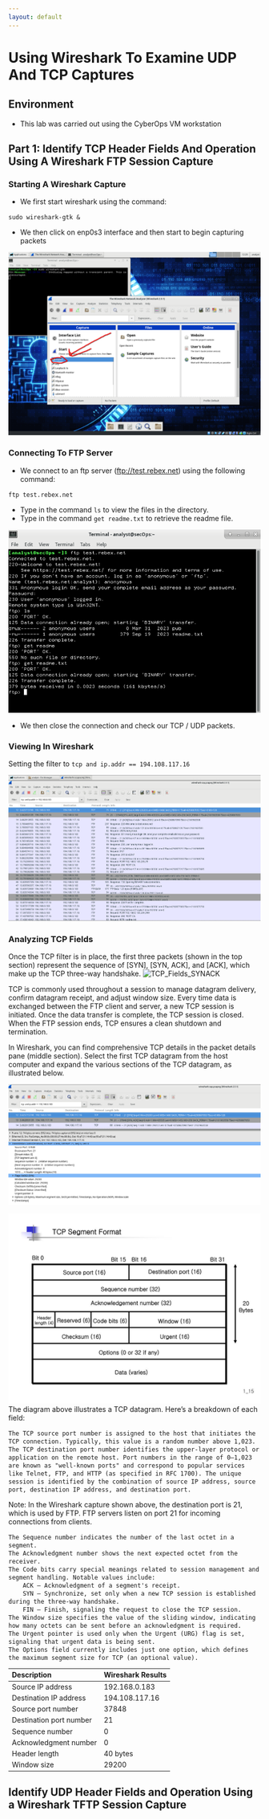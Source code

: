 ```yaml
---
layout: default
---
```

# Using Wireshark To Examine UDP And TCP Captures

## Environment
* This lab was carried out using the CyberOps VM workstation

## Part 1: Identify TCP Header Fields And Operation Using A Wireshark FTP Session Capture
### Starting A Wireshark Capture
* We first start wireshark using the command:

```
sudo wireshark-gtk &
```
* We then click on enp0s3 interface and then start to begin capturing packets
  
![enp0s3](./images/labs/Using_Wireshark_to_Examine_TCP_and_UDP_Captures/enp0s3.png)

### Connecting To FTP Server
* We connect to an ftp server (ftp://test.rebex.net) using the following command:
```
ftp test.rebex.net
```
* Type in the command `ls` to view the files in the directory.
* Type in the command `get readme.txt` to retrieve the readme file.

![enp0s3](./images/labs/Using_Wireshark_to_Examine_TCP_and_UDP_Captures/ftp_sc1.png)

* We then close the connection and check our TCP / UDP packets.

### Viewing In Wireshark
Setting the filter to `tcp and ip.addr == 194.108.117.16`

![enp0s3](./images/labs/Using_Wireshark_to_Examine_TCP_and_UDP_Captures/All_Packets.png)

### Analyzing TCP Fields
Once the TCP filter is in place, the first three packets (shown in the top section) represent the sequence of [SYN], [SYN, ACK], and [ACK], which make up the TCP three-way handshake.
![TCP_Fields_SYNACK](./images/labs/Using_Wireshark_to_Examine_TCP_and_UDP_Captures/3_way_handshake)

TCP is commonly used throughout a session to manage datagram delivery, confirm datagram receipt, and adjust window size. Every time data is exchanged between the FTP client and server, a new TCP session is initiated. Once the data transfer is complete, the TCP session is closed. When the FTP session ends, TCP ensures a clean shutdown and termination.

In Wireshark, you can find comprehensive TCP details in the packet details pane (middle section). Select the first TCP datagram from the host computer and expand the various sections of the TCP datagram, as illustrated below.

![TCP_Header_SYNACK](./images/labs/Using_Wireshark_to_Examine_TCP_and_UDP_Captures/TCP_SYN_ACK.png)



![TCP_Datagram](./images/labs/Using_Wireshark_to_Examine_TCP_and_UDP_Captures/tcp-segment-format-l-768773276.jpg)
The diagram above illustrates a TCP datagram. Here’s a breakdown of each field:

    The TCP source port number is assigned to the host that initiates the TCP connection. Typically, this value is a random number above 1,023.
    The TCP destination port number identifies the upper-layer protocol or application on the remote host. Port numbers in the range of 0–1,023 are known as "well-known ports" and correspond to popular services like Telnet, FTP, and HTTP (as specified in RFC 1700). The unique session is identified by the combination of source IP address, source port, destination IP address, and destination port.

Note: In the Wireshark capture shown above, the destination port is 21, which is used by FTP. FTP servers listen on port 21 for incoming connections from clients.

    The Sequence number indicates the number of the last octet in a segment.
    The Acknowledgment number shows the next expected octet from the receiver.
    The Code bits carry special meanings related to session management and segment handling. Notable values include:
        ACK — Acknowledgment of a segment's receipt.
        SYN — Synchronize, set only when a new TCP session is established during the three-way handshake.
        FIN — Finish, signaling the request to close the TCP session.
    The Window size specifies the value of the sliding window, indicating how many octets can be sent before an acknowledgment is required.
    The Urgent pointer is used only when the Urgent (URG) flag is set, signaling that urgent data is being sent.
    The Options field currently includes just one option, which defines the maximum segment size for TCP (an optional value).

| Description  | Wireshark Results |
|:-------------|:------------------|
| Source IP address           | 192.168.0.183 | 
| Destination IP address | 194.108.117.16 | 
| Source port number           | 37848  | 
| Destination port number           | 21 |
| Sequence number           | 0 |
| Acknowledgment number           | 0 |
| Header length           | 40 bytes |
| Window size           | 29200 |
  

## Identify UDP Header Fields and Operation Using a Wireshark TFTP Session Capture

